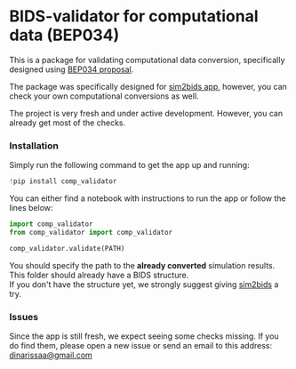# BIDS-validator for computational data (BEP034)

This is a package for validating computational data conversion, specifically designed using [BEP034 proposal](https://docs.google.com/document/d/1NT1ERdL41oz3NibIFRyVQ2iR8xH-dKY-lRCB4eyVeRo/edit?usp=sharing).

The package was specifically designed for [sim2bids app](https://github.com/dissagaliyeva/sim2bids), however, you can check your own computational conversions as well. 

The project is very fresh and under active development. However, you can already get most of the checks. 

### Installation

Simply run the following command to get the app up and running:

```python
!pip install comp_validator
```

You can either find a notebook with instructions to run the app or follow the lines below:

```python
import comp_validator 
from comp_validator import comp_validator

comp_validator.validate(PATH)
```

You should specify the path to the **already converted** simulation results. This folder should already have a BIDS structure.  
If you don't have the structure yet, we strongly suggest giving [sim2bids](https://github.com/dissagaliyeva/sim2bids) a try.

### Issues

Since the app is still fresh, we expect seeing some checks missing. If you do find them, please open a new issue or send an email to this address: dinarissaa@gmail.com 